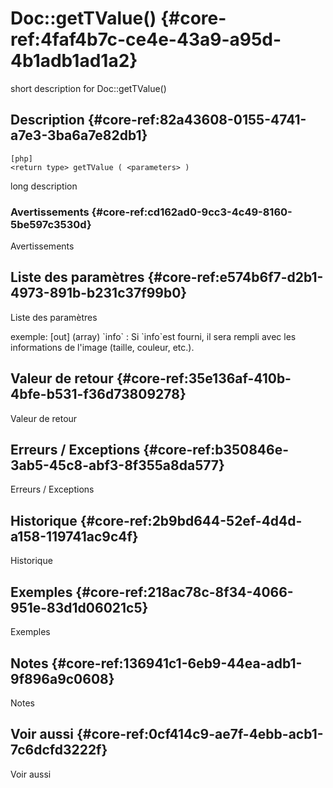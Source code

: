 # Doc::getTValue() {#core-ref:4faf4b7c-ce4e-43a9-a95d-4b1adb1ad1a2}

<div class="short-description">
<span class="fixme template">short description for Doc::getTValue()</span>
</div>
<!--
<div class="applicability">
Obsolète depuis #.#.#
</div>
-->

## Description {#core-ref:82a43608-0155-4741-a7e3-3ba6a7e82db1}

    [php]
    <return type> getTValue ( <parameters> )

<span class="fixme template">long description</span>

### Avertissements {#core-ref:cd162ad0-9cc3-4c49-8160-5be597c3530d}

<span class="fixme template">Avertissements</span>

## Liste des paramètres {#core-ref:e574b6f7-d2b1-4973-891b-b231c37f99b0}

<span class="fixme template">Liste des paramètres</span>

<div class="fixme template">
exemple:  
[out] (array) `info`
:   Si `info`est fourni, il sera rempli avec les informations de l'image (taille, couleur, etc.).
</div>

## Valeur de retour {#core-ref:35e136af-410b-4bfe-b531-f36d73809278}

<span class="fixme template">Valeur de retour</span>

## Erreurs / Exceptions {#core-ref:b350846e-3ab5-45c8-abf3-8f355a8da577}

<span class="fixme template">Erreurs / Exceptions</span>

## Historique {#core-ref:2b9bd644-52ef-4d4d-a158-119741ac9c4f}

<span class="fixme template">Historique</span>

## Exemples {#core-ref:218ac78c-8f34-4066-951e-83d1d06021c5}

<span class="fixme template">Exemples</span>

## Notes {#core-ref:136941c1-6eb9-44ea-adb1-9f896a9c0608}

<span class="fixme template">Notes</span>

## Voir aussi {#core-ref:0cf414c9-ae7f-4ebb-acb1-7c6dcfd3222f}

<span class="fixme template">Voir aussi</span>
